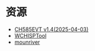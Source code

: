 ﻿# 资源

* [CH585EVT v1.4(2025-04-03)](https://www.wch.cn/downloads/CH585EVT_ZIP.html)
* [WCHISPTool](https://www.wch.cn/downloads/WCHISPTool_Setup_exe.html)
* [mounriver](http://www.mounriver.com/download)